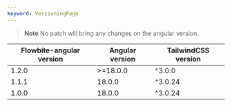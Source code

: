 ```yaml
---
keyword: VersioningPage
---
```


> **Note** No patch will bring any changes on the angular version.

| Flowbite-angular version | Angular version | TailwindCSS version |
| ------------------------ | --------------- | ------------------- |
| 1.2.0                    | >=18.0.0        | ^3.0.0              |
| 1.1.1                    | 18.0.0          | ^3.0.24             |
| 1.0.0                    | 18.0.0          | ^3.0.24             |
